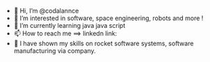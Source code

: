 - 👋 Hi, I’m @codalannce
- 👀 I’m interested in software, space engineering, robots and more ! 
- 🌱 I’m currently learning java java script
- 📫 How to reach me ==> linkedn link: 
- 🚀 I have shown my skills on rocket software systems, software manufacturing via company. 

<!---
codalannce/codalannce is a ✨ special ✨ repository because its `README.md` (this file) appears on your GitHub profile.
You can click the Preview link to take a look at your changes.
--->
